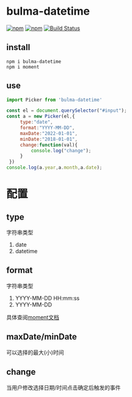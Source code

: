 # bulma-datetime

[![npm](https://img.shields.io/npm/v/bulma-datetime.svg)](https://www.npmjs.com/package/bulma-datetime)
[![npm](https://img.shields.io/npm/dm/bulma-datetime.svg)](https://www.npmjs.com/package/bulma-datetime)
[![Build Status](https://travis-ci.org/Wikiki/bulma-datetime.svg?branch=master)](https://travis-ci.org/Wikiki/bulma-datetime)


## install

```shell
npm i bulma-datetime
npm i moment
```

## use 

```javascript
import Picker from 'bulma-datetime'

const el = document.querySelector("#input");
const a = new Picker(el,{
     type:"date",
     format:"YYYY-MM-DD",
     maxDate:"2022-01-01",
     minDate:"2018-01-01",
     change:function(val){
         console.log("change");
     }
 })
console.log(a.year,a.month,a.date);
```

# 配置

## type
字符串类型
1. date
2. datetime

## format
字符串类型

1. YYYY-MM-DD HH:mm:ss
2. YYYY-MM-DD

具体查阅[moment文档](http://momentjs.com/docs/#/displaying/format/?_blank)

## maxDate/minDate

可以选择的最大(小)时间

## change

当用户修改选择日期/时间点击确定后触发的事件